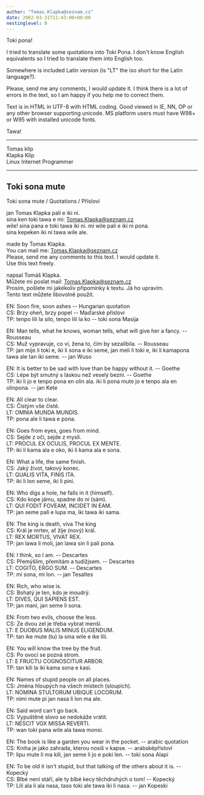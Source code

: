 ```yaml
---
author: "Tomas.Klapka@seznam.cz"
date: 2002-03-31T11:43:00+00:00
nestinglevel: 0
---
```


Toki pona!

I tried to translate some quotations into Toki Pona. I don't know English
equivalents so I tried to translate them into English too.

Somewhere is included Latin version (is "LT" the iso short for the Latin
language?).

Please, send me any comments, I would update it. I think there is a lot of
errors in the text, so I am happy if you help me to correct
them. 

Text is in HTML in UTF-8 with HTML coding. Good viewed in IE, NN, OP or any
other browser supporting unicode.
MS platform users must have W98+ or W95 with installed unicode fonts.

Tawa! 

***
Tomas klip \
Klapka Klip \
Linux Internet Programmer

***

## Toki sona mute

Toki sona mute / Quotations / Přísloví

jan Tomas Klapka pali e iki ni. \
sina ken toki tawa e mi: [Tomas.Klapka@seznam.cz](mailto://Tomas.Klapka@seznam.cz) \
wile! sina pana e toki tawa iki ni. mi wile pali e iki ni pona. \
sina kepeken iki ni tawa wile ale.

made by Tomas Klapka. \
You can mail me: [Tomas.Klapka@seznam.cz](mailto://Tomas.Klapka@seznam.cz) \
Please, send me any comments to this text. I would update it. \
Use this text freely. 

napsal Tomáš Klapka. \
Můžete mi poslat mail: [Tomas.Klapka@seznam.cz](mailto://Tomas.Klapka@seznam.cz) \
Prosím, pošlete mi jakékoliv připomínky k textu. Já ho upravím. \
Tento text můžete libovolně použít.


EN: Soon fire, soon ashes -- Hungarian quotation\
CS: Brzy oheň, brzy popel -- Maďarské přísloví\
TP: tenpo lili la silo, tenpo lili la ko -- toki sona Masija

EN: Man tells, what he knows, woman tells, what will give her a fancy. --Rousseau\
CS: Muž vypravuje, co ví, žena to, čím by sezalíbila. -- Rousseau\
TP: jan mije li toki e, iki li sona e iki seme, jan meli li toki e, iki li kamapona tawa ale tan iki seme. -- jan Wuso

EN: It is better to be sad with love than be happy without it. -- Goethe\
CS: Lépe být smutný s láskou než veselý bezní. -- Goethe\
TP: iki li jo e tenpo pona en olin ala. iki li pona mute jo e tenpo ala en olinpona. -- jan Kete

EN: All clear to clear.\
CS: Čistým vše čisté.\
LT: OMNIA MUNDA MUNDIS.\
TP: pona ale li tawa e pona.

EN: Goes from eyes, goes from mind.\
CS: Sejde z očí, sejde z mysli.\
LT: PROCUL EX OCULIS, PROCUL EX MENTE.\
TP: iki li kama ala e oko, iki li kama ala e sona.

EN: What a life, the same finish.\
CS: Jaký život, takový konec.\
LT: QUALIS VITA, FINIS ITA.\
TP: iki li lon seme, iki li pini.

EN: Who digs a hole, he falls in it (himself).\
CS: Kdo kope jámu, spadne do ní (sám).\
LT: QUI FODIT FOVEAM, INCIDET IN EAM.\
TP: jan seme pali e lupa ma, iki tawa iki sama.

EN: The king is death, viva The king\
CS: Král je mrtev, ať žije (nový) král.\
LT: REX MORTUS, VIVAT REX.\
TP: jan lawa li moli, jan lawa sin li pali pona.

EN: I think, so I am. -- Descartes\
CS: Přemýšlím, přemítám a tudížjsem. -- Descartes\
LT: COGITO, ERGO SUM. -- Descartes\
TP: mi sona, mi lon. -- jan Tesaltes

EN: Rich, who wise is.\
CS: Bohatý je ten, kdo je moudrý.\
LT: DIVES, QUI SAPIENS EST.\
TP: jan mani, jan seme li sona.

EN: From two evils, choose the less.\
CS: Ze dvou zel je třeba vybrat menší.\
LT: E DUOBUS MALIS MINUS ELIGENDUM.\
TP: tan ike mute (tu) la sina wile e ike lili.

EN: You will know the tree by the fruit.\
CS: Po ovoci se pozná strom.\
LT: E FRUCTU COGNOSCITUR ARBOR.\
TP: tan kili la iki kama sona e kasi.

EN: Names of stupid people on all places.\
CS: Jména hloupých na všech místech (sloupích).\
LT: NOMINA STULTORUM UBIQUE LOCORUM.\
TP: nimi mute pi jan nasa li lon ma ale.

EN: Said word can't go back.\
CS: Vypuštěné slovo se nedokáže vrátit.\
LT: NESCIT VOX MISSA REVERTI.\
TP: wan toki pana wile ala tawa monsi.

EN: The book is like a garden you wear in the pocket. -- arabic quotation\
CS: Kniha je jako zahrada, kterou nosíš v kapse. -- arabsképřísloví\
TP: lipu mute li ma kili, jan seme li jo e poki len. -- toki sona Alapi

EN: To be old it isn't stupid, but that talking of the others about it is. --Kopecký\
CS: Blbé není stáří, ale ty blbé kecy těchdruhých o tom! -- Kopecký\
TP: Lili ala li ala nasa, taso toki ale tawa iki li nasa. -- jan Kopeski